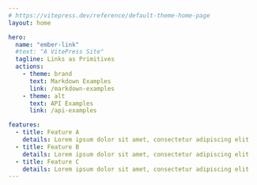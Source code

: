```yaml
---
# https://vitepress.dev/reference/default-theme-home-page
layout: home

hero:
  name: "ember-link"
  #text: "A VitePress Site"
  tagline: Links as Primitives
  actions:
    - theme: brand
      text: Markdown Examples
      link: /markdown-examples
    - theme: alt
      text: API Examples
      link: /api-examples

features:
  - title: Feature A
    details: Lorem ipsum dolor sit amet, consectetur adipiscing elit
  - title: Feature B
    details: Lorem ipsum dolor sit amet, consectetur adipiscing elit
  - title: Feature C
    details: Lorem ipsum dolor sit amet, consectetur adipiscing elit
---
```


